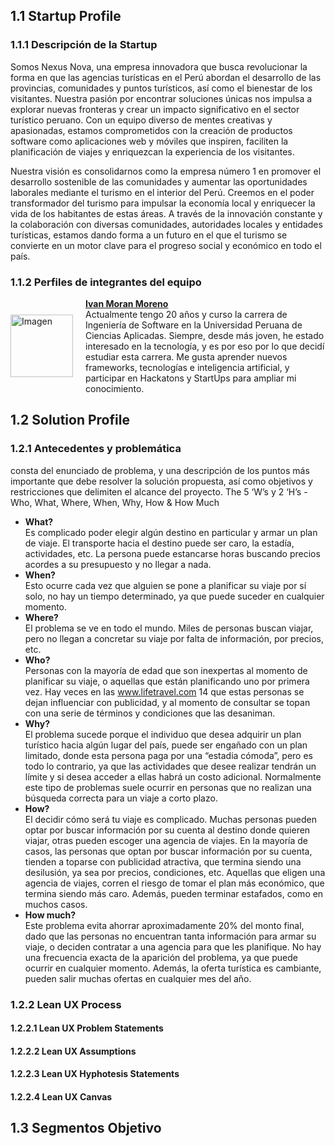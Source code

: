 ## 1.1 Startup Profile
### 1.1.1 Descripción de la Startup

Somos Nexus Nova, una empresa innovadora que busca revolucionar la forma en que las agencias turísticas en el Perú abordan el desarrollo de las provincias, comunidades y puntos turísticos, así como el bienestar de los visitantes. Nuestra pasión por encontrar soluciones únicas nos impulsa a explorar nuevas fronteras y crear un impacto significativo en el sector turístico peruano. Con un equipo diverso de mentes creativas y apasionadas, estamos comprometidos con la creación de productos software como aplicaciones web y móviles que inspiren, faciliten la planificación de viajes y enriquezcan la experiencia de los visitantes.

Nuestra visión es consolidarnos como la empresa número 1 en promover el desarrollo sostenible de las comunidades y aumentar las oportunidades laborales mediante el turismo en el interior del Perú. Creemos en el poder transformador del turismo para impulsar la economía local y enriquecer la vida de los habitantes de estas áreas. A través de la innovación constante y la colaboración con diversas comunidades, autoridades locales y entidades turísticas, estamos dando forma a un futuro en el que el turismo se convierte en un motor clave para el progreso social y económico en todo el país. 

### 1.1.2 Perfiles de integrantes del equipo
<div style="display: flex; align-items: center;">
    <img src="URL_DE_LA_IMAGEN" alt="Imagen" width="100" height="100" style="margin-right: 20px;">
    <div>
        <u><strong>Ivan Moran Moreno</strong></u><br>
        Actualmente tengo 20 años y curso la carrera de Ingeniería de Software en la Universidad Peruana de Ciencias Aplicadas. Siempre, desde más joven, he estado interesado en la tecnología, y es por eso por lo que decidí estudiar esta carrera. Me gusta aprender nuevos frameworks, tecnologías e inteligencia artificial, y participar en Hackatons y StartUps para ampliar mi conocimiento.
    </div>
</div>

## 1.2 Solution Profile
### 1.2.1 Antecedentes y problemática
consta del enunciado de problema, y una descripción de los puntos
más importante que debe resolver la solución propuesta, así como objetivos y
restricciones que delimiten el alcance del proyecto.
The 5 ‘W’s y 2 ‘H’s - Who, What, Where,
When, Why, How & How Much

* <strong>What?</strong><br>
Es complicado poder elegir algún destino en particular y armar un plan de viaje.
El transporte hacia el destino puede ser caro, la estadía, actividades, etc. La
persona puede estancarse horas buscando precios acordes a su presupuesto y
no llegar a nada.
* <strong>When?</strong><br>
Esto ocurre cada vez que alguien se pone a planificar su viaje por sí solo, no hay
un tiempo determinado, ya que puede suceder en cualquier momento.
* <strong>Where?</strong><br>
El problema se ve en todo el mundo. Miles de personas buscan viajar, pero no
llegan a concretar su viaje por falta de información, por precios, etc.
* <strong>Who?</strong><br>
Personas con la mayoría de edad que son inexpertas al momento de planificar
su viaje, o aquellas que están planificando uno por primera vez. Hay veces en las
www.lifetravel.com
14
que estas personas se dejan influenciar con publicidad, y al momento de
consultar se topan con una serie de términos y condiciones que las desaniman.
* <strong>Why?</strong><br>
El problema sucede porque el individuo que desea adquirir un plan turístico
hacia algún lugar del país, puede ser engañado con un plan limitado, donde esta
persona paga por una “estadia cómoda”, pero es todo lo contrario, ya que las
actividades que desee realizar tendrán un límite y si desea acceder a ellas habrá
un costo adicional. Normalmente este tipo de problemas suele ocurrir en
personas que no realizan una búsqueda correcta para un viaje a corto plazo.
* <strong>How?</strong><br>
El decidir cómo será tu viaje es complicado. Muchas personas pueden optar por
buscar información por su cuenta al destino donde quieren viajar, otras pueden
escoger una agencia de viajes. En la mayoría de casos, las personas que optan
por buscar información por su cuenta, tienden a toparse con publicidad
atractiva, que termina siendo una desilusión, ya sea por precios, condiciones,
etc. Aquellas que eligen una agencia de viajes, corren el riesgo de tomar el plan
más económico, que termina siendo más caro. Además, pueden terminar
estafados, como en muchos casos.
* <strong>How much?</strong><br>
Este problema evita ahorrar aproximadamente 20% del monto final, dado que
las personas no encuentran tanta información para armar su viaje, o deciden
contratar a una agencia para que les planifique. No hay una frecuencia exacta
de la aparición del problema, ya que puede ocurrir en cualquier momento.
Además, la oferta turística es cambiante, pueden salir muchas ofertas en
cualquier mes del año.
### 1.2.2 Lean UX Process
#### 1.2.2.1 Lean UX Problem Statements
#### 1.2.2.2 Lean UX Assumptions
#### 1.2.2.3 Lean UX Hyphotesis Statements
#### 1.2.2.4 Lean UX Canvas

## 1.3 Segmentos Objetivo


